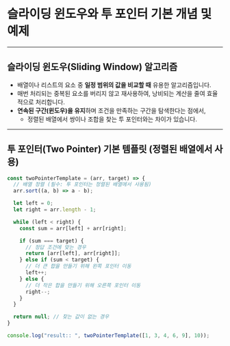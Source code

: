 # 슬라이딩 윈도우와 투 포인터 기본 개념 및 예제

---

## 슬라이딩 윈도우(Sliding Window) 알고리즘

- 배열이나 리스트의 요소 중 **일정 범위의 값을 비교할 때** 유용한 알고리즘입니다.
- 매번 처리되는 중복된 요소를 버리지 않고 재사용하여, 낭비되는 계산을 줄여 효율적으로 처리합니다.
- **연속된 구간(윈도우)을 유지**하며 조건을 만족하는 구간을 탐색한다는 점에서,
    - 정렬된 배열에서 쌍이나 조합을 찾는 투 포인터와는 차이가 있습니다.

---

## 투 포인터(Two Pointer) 기본 템플릿 (정렬된 배열에서 사용)

```js
const twoPointerTemplate = (arr, target) => {
  // 배열 정렬 (필수: 투 포인터는 정렬된 배열에서 사용됨)
  arr.sort((a, b) => a - b);

  let left = 0;
  let right = arr.length - 1;

  while (left < right) {
    const sum = arr[left] + arr[right];

    if (sum === target) {
      // 정답 조건에 맞는 경우
      return [arr[left], arr[right]];
    } else if (sum < target) {
      // 더 큰 합을 만들기 위해 왼쪽 포인터 이동
      left++;
    } else {
      // 더 작은 합을 만들기 위해 오른쪽 포인터 이동
      right--;
    }
  }

  return null; // 찾는 값이 없는 경우
}

console.log("result:: ", twoPointerTemplate([1, 3, 4, 6, 9], 10));
```
